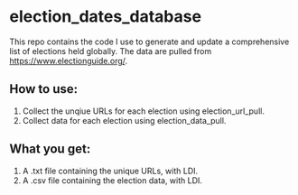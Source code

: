 # election_dates_database

This repo contains the code I use to generate and update a comprehensive list of elections held globally. The data are pulled from https://www.electionguide.org/. 

## How to use:
1. Collect the unqiue URLs for each election using election_url_pull.
2. Collect data for each election using election_data_pull. 

## What you get:
1. A .txt file containing the unique URLs, with LDI. 
2. A .csv file containing the election data, with LDI. 
